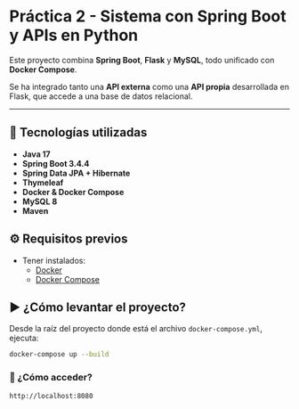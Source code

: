 # Práctica 2 - Sistema con Spring Boot y APIs en Python

Este proyecto combina **Spring Boot**, **Flask** y **MySQL**, todo unificado con **Docker Compose**. 

Se ha integrado tanto una **API externa** como una **API propia** desarrollada en Flask, que accede a una base de datos relacional.

---
## 🚀 Tecnologías utilizadas

- **Java 17**
- **Spring Boot 3.4.4**
- **Spring Data JPA + Hibernate**
- **Thymeleaf**
- **Docker & Docker Compose**
- **MySQL 8**
- **Maven**

## ⚙️ Requisitos previos

- Tener instalados:
  - [Docker](https://www.docker.com/)
  - [Docker Compose](https://docs.docker.com/compose/)

## ▶️ ¿Cómo levantar el proyecto?

Desde la raíz del proyecto donde está el archivo `docker-compose.yml`, ejecuta:

```bash
docker-compose up --build
```

### 🔗 ¿Cómo acceder?

```txt
http://localhost:8080
```
